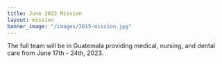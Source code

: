```yaml
---
title: June 2023 Mission
layout: mission
banner_image: "/images/2015-mission.jpg"
---
```


The full team will be in Guatemala providing medical, nursing, and dental care from June 17th - 24th, 2023.&nbsp;